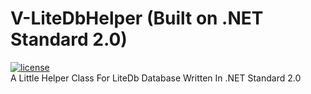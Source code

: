 # V-LiteDbHelper (Built on .NET Standard 2.0)
[![license](https://img.shields.io/npm/l/svelte.svg)](LICENSE.md)
<br/>
A Little Helper Class For LiteDb Database Written In .NET Standard 2.0
